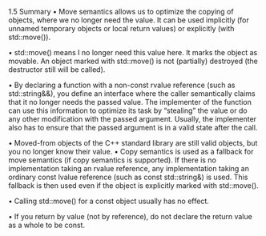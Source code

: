 1.5 Summary
• Move semantics allows us to optimize the copying of objects, where we no longer need the value. It can be
	used implicitly (for unnamed temporary objects or local return values) or explicitly (with std::move()).

• std::move() means I no longer need this value here. It marks the object as movable. An object marked
	with std::move() is not (partially) destroyed (the destructor still will be called).

• By declaring a function with a non-const rvalue reference (such as std::string&&), you define an
	interface where the caller semantically claims that it no longer needs the passed value. The implementer
	of the function can use this information to optimize its task by “stealing” the value or do any other
	modification with the passed argument. Usually, the implementer also has to ensure that the passed
	argument is in a valid state after the call.


• Moved-from objects of the C++ standard library are still valid objects, but you no longer know their
	value.
• Copy semantics is used as a fallback for move semantics (if copy semantics is supported). If there is no
	implementation taking an rvalue reference, any implementation taking an ordinary const lvalue reference
	(such as const std::string&) is used. This fallback is then used even if the object is explicitly marked
	with std::move().

• Calling std::move() for a const object usually has no effect.

• If you return by value (not by reference), do not declare the return value as a whole to be const.
